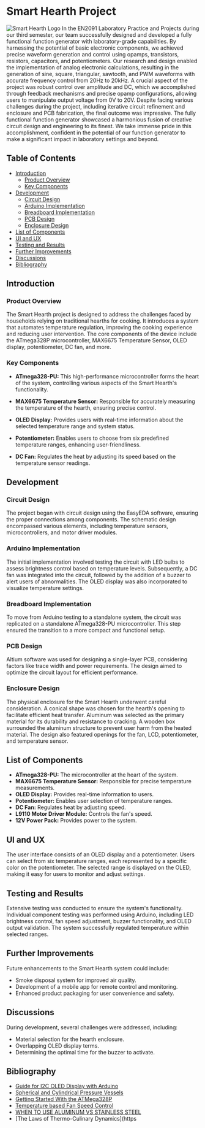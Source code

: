 # Smart Hearth Project 

![Smart Hearth Logo](images/smart-hearth-logo.png)
In the EN2091 Laboratory Practice and Projects during our third semester, our team successfully designed and developed a fully functional function generator with laboratory-grade capabilities. By harnessing the potential of basic electronic components, we achieved precise waveform generation and control using opamps, transistors, resistors, capacitors, and potentiometers. Our research and design enabled the implementation of analog electronic calculations, resulting in the generation of sine, square, triangular, sawtooth, and PWM waveforms with accurate frequency control from 20Hz to 20kHz. A crucial aspect of the project was robust control over amplitude and DC, which we accomplished through feedback mechanisms and precise opamp configurations, allowing users to manipulate output voltage from 0V to 20V. Despite facing various challenges during the project, including iterative circuit refinement and enclosure and PCB fabrication, the final outcome was impressive. The fully functional function generator showcased a harmonious fusion of creative circuit design and engineering to its finest. We take immense pride in this accomplishment, confident in the potential of our function generator to make a significant impact in laboratory settings and beyond.

## Table of Contents
- [Introduction](#introduction)
  - [Product Overview](#product-overview)
  - [Key Components](#key-components)
- [Development](#development)
  - [Circuit Design](#circuit-design)
  - [Arduino Implementation](#arduino-implementation)
  - [Breadboard Implementation](#breadboard-implementation)
  - [PCB Design](#pcb-design)
  - [Enclosure Design](#enclosure-design)
- [List of Components](#list-of-components)
- [UI and UX](#ui-and-ux)
- [Testing and Results](#testing-and-results)
- [Further Improvements](#further-improvements)
- [Discussions](#discussions)
- [Bibliography](#bibliography)



## Introduction

### Product Overview

The Smart Hearth project is designed to address the challenges faced by households relying on traditional hearths for cooking. It introduces a system that automates temperature regulation, improving the cooking experience and reducing user intervention. The core components of the device include the ATmega328P microcontroller, MAX6675 Temperature Sensor, OLED display, potentiometer, DC fan, and more.

### Key Components

- **ATmega328-PU:** This high-performance microcontroller forms the heart of the system, controlling various aspects of the Smart Hearth's functionality.

- **MAX6675 Temperature Sensor:** Responsible for accurately measuring the temperature of the hearth, ensuring precise control.

- **OLED Display:** Provides users with real-time information about the selected temperature range and system status.

- **Potentiometer:** Enables users to choose from six predefined temperature ranges, enhancing user-friendliness.

- **DC Fan:** Regulates the heat by adjusting its speed based on the temperature sensor readings.

## Development

### Circuit Design

The project began with circuit design using the EasyEDA software, ensuring the proper connections among components. The schematic design encompassed various elements, including temperature sensors, microcontrollers, and motor driver modules.

### Arduino Implementation

The initial implementation involved testing the circuit with LED bulbs to assess brightness control based on temperature levels. Subsequently, a DC fan was integrated into the circuit, followed by the addition of a buzzer to alert users of abnormalities. The OLED display was also incorporated to visualize temperature settings.

### Breadboard Implementation

To move from Arduino testing to a standalone system, the circuit was replicated on a standalone ATmega328-PU microcontroller. This step ensured the transition to a more compact and functional setup.

### PCB Design

Altium software was used for designing a single-layer PCB, considering factors like trace width and power requirements. The design aimed to optimize the circuit layout for efficient performance.

### Enclosure Design

The physical enclosure for the Smart Hearth underwent careful consideration. A conical shape was chosen for the hearth's opening to facilitate efficient heat transfer. Aluminum was selected as the primary material for its durability and resistance to cracking. A wooden box surrounded the aluminum structure to prevent user harm from the heated material. The design also featured openings for the fan, LCD, potentiometer, and temperature sensor.

## List of Components

- **ATmega328-PU:** The microcontroller at the heart of the system.
- **MAX6675 Temperature Sensor:** Responsible for precise temperature measurements.
- **OLED Display:** Provides real-time information to users.
- **Potentiometer:** Enables user selection of temperature ranges.
- **DC Fan:** Regulates heat by adjusting speed.
- **L9110 Motor Driver Module:** Controls the fan's speed.
- **12V Power Pack:** Provides power to the system.

## UI and UX

The user interface consists of an OLED display and a potentiometer. Users can select from six temperature ranges, each represented by a specific color on the potentiometer. The selected range is displayed on the OLED, making it easy for users to monitor and adjust settings.

## Testing and Results

Extensive testing was conducted to ensure the system's functionality. Individual component testing was performed using Arduino, including LED brightness control, fan speed adjustment, buzzer functionality, and OLED output validation. The system successfully regulated temperature within selected ranges.

## Further Improvements

Future enhancements to the Smart Hearth system could include:

- Smoke disposal system for improved air quality.
- Development of a mobile app for remote control and monitoring.
- Enhanced product packaging for user convenience and safety.


## Discussions

During development, several challenges were addressed, including:

- Material selection for the hearth enclosure.
- Overlapping OLED display terms.
- Determining the optimal time for the buzzer to activate.


## Bibliography

- [Guide for I2C OLED Display with Arduino](https://randomnerdtutorials.com/guide-for-oled-display-with-arduino/)
- [Spherical and Cylindrical Pressure Vessels](https://www.wermac.org/equipment/pressurevessel.html)
- [Getting Started With the ATMega328P](https://www.instructables.com/Getting-Started-With-the-ATMega328P/)
- [Temperature based Fan Speed Control](https://create.arduino.cc/projecthub/embeddedlab786/temperature-based-fan-speed-control-945f9d)
- [WHEN TO USE ALUMINUM VS STAINLESS STEEL](https://www.kloecknermetals.com/blog/when-to-use-aluminum-vs-stainless-steel/#:~:text=When%20comparing%20stainless%20steel%20vs,over%20steel%20in%20cold%20temperatures.)
- [The Laws of Thermo-Culinary Dynamics](https
